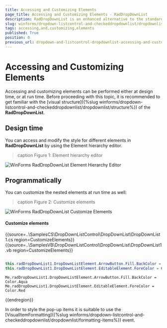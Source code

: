 ```yaml
---
title: Accessing and Customizing Elements
page_title: Accessing and Customizing Elements - RadDropDownList
description: RadDropDownList is an enhanced alternative to the standard Windows Forms combo box control.
slug: winforms/dropdown-listcontrol-and-checkeddropdownlist/dropdownlist/accessing-and-customizing-elements
tags: accessing,and,customizing,elements
published: True
position: 0
previous_url: dropdown-and-listcontrol-dropdownlist-accessing-and-customizing-elements
---
```


# Accessing and Customizing Elements
 
Accessing and customizing elements can be performed either at design time, or at run time. Before proceeding with this topic, it is recommended to get familiar with the [visual structure]({%slug winforms/dropdown-listcontrol-and-checkeddropdownlist/dropdownlist/structure%}) of the __RadDropDownList__.
      

## Design time

You can access and modify the style for different elements in __RadDropDownList__ by using the Element hierarchy editor.

>caption Figure 1: Element hierarchy editor

![WinForms RadDropDownList Element Hierarchy Editor](images/dropdown-and-listcontrol-dropdownlist-accessing-and-customizing-elements001.png)

## Programmatically

You can customize the nested elements at run time as well:

>caption Figure 2: Customize elements

![WinForms RadDropDownList Customize Elements](images/dropdown-and-listcontrol-dropdownlist-accessing-and-customizing-elements002.png)

#### Customize elements 

{{source=..\SamplesCS\DropDownListControl\DropDownList\DropDownList1.cs region=CustomizeElements}} 
{{source=..\SamplesVB\DropDownListControl\DropDownList\DropDownList1.vb region=CustomizeElements}} 

````C#
            
this.radDropDownList1.DropDownListElement.ArrowButton.Fill.BackColor = Color.Aqua;
this.radDropDownList1.DropDownListElement.EditableElement.ForeColor = Color.Red;

````
````VB.NET
Me.radDropDownList1.DropDownListElement.ArrowButton.Fill.BackColor = Color.Aqua
Me.radDropDownList1.DropDownListElement.EditableElement.ForeColor = Color.Red

````

{{endregion}} 
 
In order to style the pop-up items it is suitable to use the [VisualItemFormatting]({%slug winforms/dropdown-listcontrol-and-checkeddropdownlist/dropdownlist/formatting-items%}) event.
